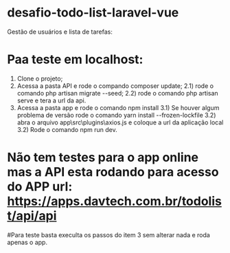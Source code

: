 # desafio-todo-list-laravel-vue
Gestão de usuários e lista de tarefas:

# Paa teste em localhost:

1) Clone o projeto;
2) Acessa a pasta API e rode o compando composer update;
  2.1) rode o comando php artisan migrate --seed;
  2.2) rode o comando php artisan serve e tera a url da api.
3) Acessa a pasta app e rode o comando npm install
  3.1) Se houver algum problema de versão rode o comando yarn install --frozen-lockfile
  3.2) abra o arquivo app\src\plugins\axios.js e coloque a url da aplicação local
  3.2) Rode o comando npm run dev.

# Não tem testes para o app online mas a API esta rodando para acesso do APP  url: https://apps.davtech.com.br/todolist/api/api

#Para teste basta execulta os passos do item 3 sem alterar nada e roda apenas o app.
